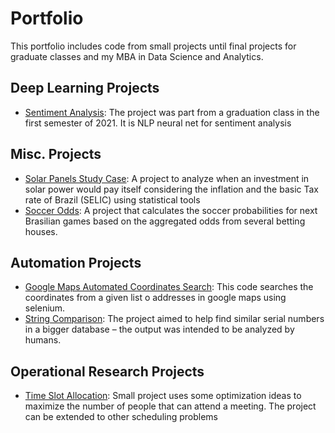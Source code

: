# Portfolio

This portfolio includes code from small projects until final projects for graduate classes and my MBA in Data Science and Analytics.

## Deep Learning Projects

- [Sentiment Analysis](./deep_learning_sentiment_analysis/): The project was part from a graduation class in the first semester of 2021. It is NLP neural net for sentiment analysis

## Misc. Projects

- [Solar Panels Study Case](./solar_panels_case_study/): A project to analyze when an investment in solar power would pay itself considering the inflation and the basic Tax rate of Brazil (SELIC) using statistical tools
- [Soccer Odds](./soccer_odds/): A project that calculates the soccer probabilities for next Brasilian games based on the aggregated odds from several betting houses.

## Automation Projects
- [Google Maps Automated Coordinates Search](./google_get_cities_coords/): This code searches the coordinates from a given list o addresses in google maps using selenium.
- [String Comparison](./string_comparison/): The project aimed to help find similar serial numbers in a bigger database – the output was intended to be analyzed by humans.

## Operational Research Projects
- [Time Slot Allocation](./time_slot_allocation/): Small project uses some optimization ideas to maximize the number of people that can attend a meeting. The project can be extended to other scheduling problems